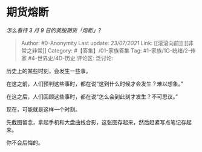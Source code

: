 # 期货熔断
*怎么看待 3 月 9 日的美股期货「熔断」?*

> Author: #0-Anonymity
> Last update: *23/07/2021*
> Link: [[滚滚向前]] [[非常之非常]]
> Category: #【答集】/01-家族答集
> Tag: #1-家族/1G-统绪/2-传家 #4-世界史/4D-历史
> 评论区:
> 泛讨论:

历史上的某些时刻，会发生一些事。

在这之前，人们预判这些事时，都在说“这到什么时候才会发生？难以想象。”

在这之后，人们回顾这些事时，都在说“怎么会到此刻才发生？不可思议。”

现在，可能就是这样一个时刻。

先截图留念，拿起手机和大盘曲线合影，这张图存起来，然后赶紧写点笔记存起来。

你不会后悔的。
